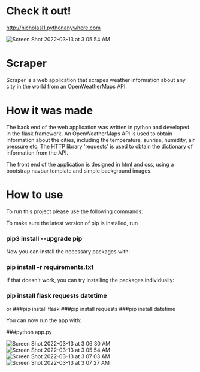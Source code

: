 # Check it out!
http://nicholasl1.pythonanywhere.com

![Screen Shot 2022-03-13 at 3 05 54 AM](https://user-images.githubusercontent.com/77363160/158049206-380a18a9-d09a-4de9-ba9e-892e9194f2d0.png)

# Scraper
Scraper is a web application that scrapes weather information about any city in the world from an OpenWeatherMaps API.

# How it was made
The back end of the web application was written in python and developed in the flask framework. An OpenWeatherMaps API is used to obtain information about the
cities, including the temperature, sunrise, humidity, air pressure etc. The HTTP library 'requests' is used to obtain the dictionary of information from the API.

The front end of the application is designed in html and css, using a bootstrap navbar template and simple background images.

# How to use
To run this project please use the following commands:

To make sure the latest version of pip is installed, run 
### pip3 install --upgrade pip

Now you can install the necessary packages with:
### pip install -r requirements.txt

If that doesn't work, you can try installing the packages individually:
### pip install flask requests datetime
or
###pip install flask
###pip install requests
###pip install datetime

You can now run the app with: 

###python app.py

![Screen Shot 2022-03-13 at 3 06 30 AM](https://user-images.githubusercontent.com/77363160/158049193-06e6cd64-d872-48a5-ad3b-c3b1de44608b.png)
![Screen Shot 2022-03-13 at 3 05 54 AM](https://user-images.githubusercontent.com/77363160/158049206-380a18a9-d09a-4de9-ba9e-892e9194f2d0.png)
![Screen Shot 2022-03-13 at 3 07 03 AM](https://user-images.githubusercontent.com/77363160/158049214-71e29a29-b601-421e-be99-ec10d9d7d12b.png)
![Screen Shot 2022-03-13 at 3 07 27 AM](https://user-images.githubusercontent.com/77363160/158049216-cd5294b6-291a-466c-b550-076259cf1a41.png)


